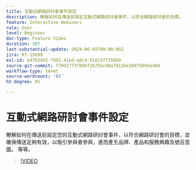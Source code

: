 ```yaml
---
title: 互動式網路研討會事件設定
description: 瞭解如何在傳送前設定互動式網路研討會事件，以符合網路研討會的目標。
feature: Interactive Webinars
role: User
level: Beginner
doc-type: Feature Video
duration: 307
last-substantial-update: 2024-06-05T00:00:00Z
jira: KT-15699
exl-id: b47b34b5-7992-41ed-a0cd-516c5ff358b9
source-git-commit: f70d1773f886f2b75bc88a7012be304f5665e40d
workflow-type: tm+mt
source-wordcount: '65'
ht-degree: 0%

---
```


# 互動式網路研討會事件設定

瞭解如何在傳送前設定您的互動式網路研討會事件，以符合網路研討會的目標，並確保傳送足夠有效，以吸引參與者參與，進而產生品牌、產品和服務興趣及號召意圖。 等等。

>[!VIDEO](https://video.tv.adobe.com/v/3429637/?learn=on)
